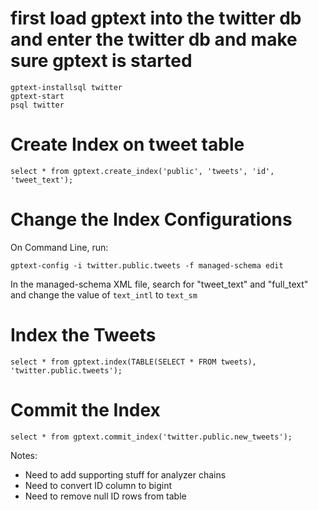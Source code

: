 # first load gptext into the twitter db and enter the twitter db and make sure gptext is started
```
gptext-installsql twitter
gptext-start
psql twitter
```

# Create Index on tweet table
```
select * from gptext.create_index('public', 'tweets', 'id', 'tweet_text');
```

# Change the Index Configurations
On Command Line, run:
```
gptext-config -i twitter.public.tweets -f managed-schema edit
```

In the managed-schema XML file, search for "tweet_text" and "full_text" and change the value of `text_intl` to `text_sm`

# Index the Tweets
```
select * from gptext.index(TABLE(SELECT * FROM tweets), 'twitter.public.tweets');
```

# Commit the Index
```
select * from gptext.commit_index('twitter.public.new_tweets');
```

Notes:
- Need to add supporting stuff for analyzer chains
- Need to convert ID column to bigint
- Need to remove null ID rows from table
